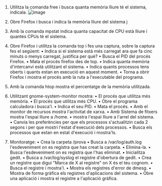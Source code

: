 1. Utilitza la comanda free i busca quanta memòria lliure té el sistema, indicala.
![image](https://github.com/user-attachments/assets/59646d45-901f-475e-9d2d-cc9391fa0777)

2. Obre Firefox i busca i indica la memòria lliure del sistema
j
3. Amb la comanda mpstat indica quanta capacitat de CPU està lliure i
quantes CPUs té el sistema.

4. Obre Firefox i utilitza la comanda top i fes una captura, sobre la captura fes
el següent:
• Indica si el sistema està més carregat ara que fa cinc minuts o menys
carregat, justifica per què?
• Busca el PID del procés Firefox.
• Mata el procés firefox des de top.
• Indica quanta memòria d'intercanvi està utilitzant el sistema.
• Indica quants processos tens oberts i quants estan en execució en
aquest moment.
• Torna a obrir Firefox i mostra el procés amb la ruta a l'executable del
programa.

5. Amb la comanda htop mostra el percentatge de la memòria utilitzada.

6. Utilitzant gnome-system-monitor mostra:
• El procés que utilitza més memòria.
• El procés que utilitza més CPU.
• Obre el programa calculadora i busca'l.
• Indica el seu PID.
• Mata el procés.
• Amb el monitor de recursos mostra l'activitat de xarxa.
• Amb Sistema de fitxers mostra l'espai lliure a /home.
• mostra l'espai lliure a l'arrel del sistema.
• Canvia les preferències per que els processos s'actualitzin cada 2
segons i per que mostri l'estat d'execució dels processos.
• Busca els processos que estan en estat d'execució i mostra'ls.

7. Monitoratge:
• Crea la carpeta /prova
• Busca a /var/log/auth.log l'esdeveniment on es registra que has creat la
carpeta.
• Elimina-la.
• Busca l'esdeveniment on es registra que l'has eliminat.
• Inicialitza gedit.
• Busca a /var/log/syslog el registre d'obertura de gedit.
• Crea un registre que digui "Marca de X al registre" on X és el teu cognom.
• Busca el registre i mostra'l.
• Mostra els registres d'error de dmesg.
• Mostra de forma gràfica els registres d'aplicacions del sistema.
• Obre una aplicació i mostra el registre a l'aplicació gràfica.
